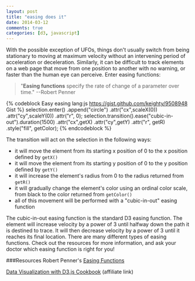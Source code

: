 ```yaml
---
layout: post
title: "easing does it"
date: 2014-03-12
comments: true
categories: [d3, javascript]
---
```


With the possible exception of UFOs, things don't usually switch from being stationary to moving at maximum velocity without an intervening period of acceleration or deceleration. Similarly, it can be difficult to track elements on a web page that move from one position to another with no warning, or faster than the human eye can perceive. Enter easing functions: <!--more-->

> "**Easing functions** specify the rate of change of a parameter over time." --Robert Penner

{% codeblock Easy easing lang:js https://gist.github.com/keighty/9508948 Gist %}
selection.enter()
  .append("circle")
  .attr("cx",scaleX(0))
  .attr("cy",scaleY(0))
  .attr("r", 0);
selection.transition().ease("cubic-in-out").duration(1500)
  .attr("cx",getX)
  .attr("cy",getY)
  .attr("r", getR)
  .style("fill", getColor);
{% endcodeblock %}

The transition will act on the selection in the following ways:

* it will move the element from its starting x position of 0 to the x position defined by ``getX()``
* it will move the element from its starting y position of 0 to the y position defined by ``getY()``
* it will increase the element's radius from 0 to the radius returned from ``getR()``
* it will gradually change the element's color using an ordinal color scale, from black to the color returned from ``getColor()``
* all of this movement will be performed with a "cubic-in-out" easing function

The cubic-in-out easing function is the standard D3 easing function. The element will increase velocity by a power of 3 until halfway down the path it is destined to trace. It will then decrease velocity by a power of 3 until it reaches its final location. There are many different types of easing functions. Check out the resources for more information, and ask your doctor which easing function is right for you!

###Resources
Robert Penner's [Easing Functions](http://www.robertpenner.com/easing/)

[Data Visualization with D3.js Cookbook](http://www.amazon.com/gp/product/178216216X/ref=as_li_tf_tl?ie=UTF8&camp=1789&creative=9325&creativeASIN=178216216X&linkCode=as2&tag=bridgeforpoke-20) (affiliate link)
